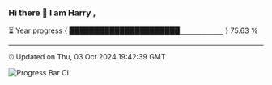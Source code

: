### Hi there 👋 I am Harry , 

⏳ Year progress { ██████████████████████▁▁▁▁▁▁▁▁ } 75.63 %

---

⏰ Updated on Thu, 03 Oct 2024 19:42:39 GMT

![Progress Bar CI](https://github.com/duykhang68/duykhang68/workflows/Progress%20Bar%20CI/badge.svg)
